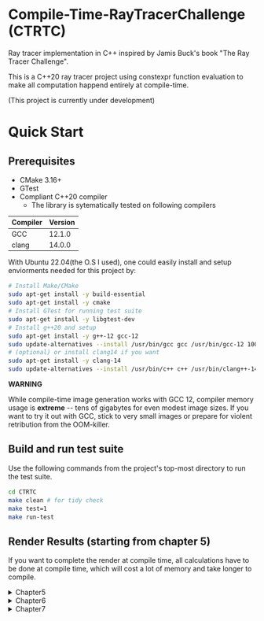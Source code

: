 # Compile-Time-RayTracerChallenge (CTRTC)
Ray tracer implementation in C++ inspired by Jamis Buck's book "The Ray Tracer Challenge".

This is a C++20 ray tracer project using constexpr function evaluation to make all computation happend entirely at compile-time.

(This project is currently under development)

# Quick Start 
## Prerequisites
- CMake 3.16+
- GTest
- Compliant C++20 compiler
  - The library is sytematically tested on following compilers 

Compiler | Version
---------|--------
GCC      | 12.1.0
clang    | 14.0.0

With Ubuntu 22.04(the O.S I used), one could easily install and setup enviorments needed for this project by:
```bash
# Install Make/CMake
sudo apt-get install -y build-essential
sudo apt-get install -y cmake
# Install GTest for running test suite
sudo apt-get install -y libgtest-dev
# Install g++20 and setup  
sudo apt-get install -y g++-12 gcc-12
sudo update-alternatives --install /usr/bin/gcc gcc /usr/bin/gcc-12 100 --slave /usr/bin/g++ g++ /usr/bin/g++-12 --slave /usr/bin/gcov gcov /usr/bin/gcov-12
# (optional) or install clang14 if you want
sudo apt-get install -y clang-14
sudo update-alternatives --install /usr/bin/c++ c++ /usr/bin/clang++-14 40
```

**WARNING**

While compile-time image generation works with GCC 12, compiler memory usage is **extreme** -- tens of gigabytes for even modest image sizes. If you want to try it out with GCC, stick to very small images or prepare for violent retribution from the OOM-killer.


## Build and run test suite
Use the following commands from the project's top-most directory to run the test suite.
```bash
cd CTRTC
make clean # for tidy check
make test=1
make run-test
```
## Render Results (starting from chapter 5)
If you want to complete the render at compile time, all calculations have to be done at compile time, which will cost a lot of memory and take longer to compile.
<details><summary>Chapter5</summary>
<p>

```bash
cd CTRTC
make clean # for tidy check
make CH=5 # render at run time
# ---or render at compile time, this would take up ~30 min to finish ---#
make CH=5 STATIC=1 
./build/default/debug/scene/CHAPTER5 
```

[![Sphere](results/sphere_on_wall.png)]

</p>
</details>

<details><summary>Chapter6</summary>
<p>

```bash
cd CTRTC
make clean # for tidy check
make CH=6 # render at run time
# ---or render at compile time, this would take up ~30 min to finish
make CH=6 STATIC=1 
./build/default/debug/scene/CHAPTER6
```


  ![Silhouette](results/SphereSilhouette.png)
  
</p>
</details>

<details><summary>Chapter7</summary>
<p>

```bash
cd CTRTC
make clean # for tidy check
make CH=7 # render at run time
# ---or render at compile time, this would take up ~30 min to finish
make CH=7 STATIC=1 
./build/default/debug/scene/CHAPTER7
```


  ![Silhouette](results/scene.png)
  
</p>
</details>